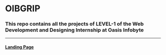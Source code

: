 # OIBGRIP
<h3>This repo contains all the projects of LEVEL-1 of the Web Development and Designing Internship at Oasis Infobyte</h3>
<hr>
<h4><a href="https://covid19landingpage.vercel.app/">Landing Page</h4>

